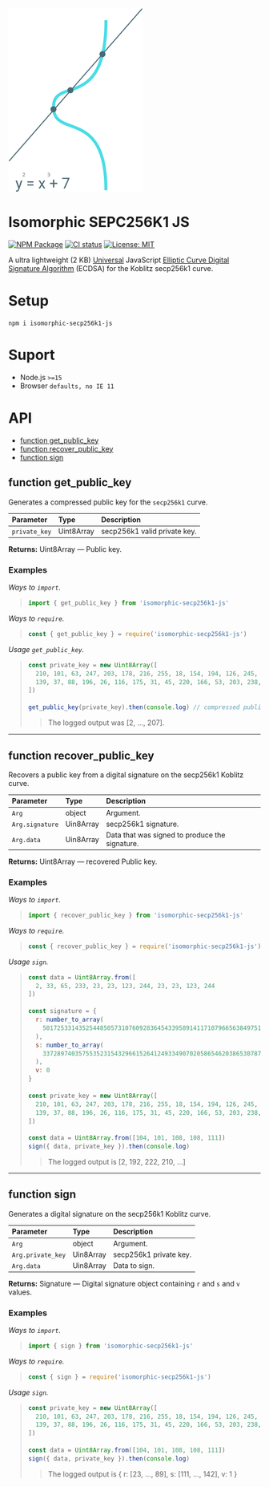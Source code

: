 ![secp256k1 logo](https://raw.githubusercontent.com/pur3miish/universal-ecdsa/master/static/secp256k1.svg)

# Isomorphic SEPC256K1 JS

[![NPM Package](https://img.shields.io/npm/v/isomorphic-secp256k1-js.svg)](https://www.npmjs.org/package/isomorphic-secp256k1-js) [![CI status](https://github.com/pur3miish/isomorphic-secp256k1-js/workflows/CI/badge.svg)](https://github.com/pur3miish/isomorphic-secp256k1-js/actions) [![License: MIT](https://img.shields.io/badge/License-MIT-yellow.svg)](https://github.com/pur3miish/eos-ecc/blob/main/LICENSE)

A ultra lightweight (2 KB) [Universal](https://en.wikipedia.org/wiki/Isomorphic_JavaScript) JavaScript [Elliptic Curve Digital Signature Algorithm](https://en.bitcoin.it/wiki/Elliptic_Curve_Digital_Signature_Algorithm) (ECDSA) for the Koblitz secp256k1 curve.

# Setup

```shell
npm i isomorphic-secp256k1-js
```

# Suport

- Node.js `>=15`
- Browser `defaults, no IE 11`

# API

- [function get_public_key](#function-get_public_key)
- [function recover_public_key](#function-recover_public_key)
- [function sign](#function-sign)

## function get_public_key

Generates a compressed public key for the `secp256k1` curve.

| Parameter     | Type       | Description                  |
| :------------ | :--------- | :--------------------------- |
| `private_key` | Uint8Array | secp256k1 valid private key. |

**Returns:** Uint8Array — Public key.

### Examples

_Ways to `import`._

> ```js
> import { get_public_key } from 'isomorphic-secp256k1-js'
> ```

_Ways to `require`._

> ```js
> const { get_public_key } = require('isomorphic-secp256k1-js')
> ```

_Usage `get_public_key`._

> ```js
> const private_key = new Uint8Array([
>   210, 101, 63, 247, 203, 178, 216, 255, 18, 154, 194, 126, 245, 120, 28, 230,
>   139, 37, 88, 196, 26, 116, 175, 31, 45, 220, 166, 53, 203, 238, 240, 125
> ])
>
> get_public_key(private_key).then(console.log) // compressed public key.
> ```
>
> > The logged output was \[2, …, 207].

---

## function recover_public_key

Recovers a public key from a digital signature on the secp256k1 Koblitz curve.

| Parameter       | Type      | Description                                    |
| :-------------- | :-------- | :--------------------------------------------- |
| `Arg`           | object    | Argument.                                      |
| `Arg.signature` | Uin8Array | secp256k1 signature.                           |
| `Arg.data`      | Uin8Array | Data that was signed to produce the signature. |

**Returns:** Uint8Array — recovered Public key.

### Examples

_Ways to `import`._

> ```js
> import { recover_public_key } from 'isomorphic-secp256k1-js'
> ```

_Ways to `require`._

> ```js
> const { recover_public_key } = require('isomorphic-secp256k1-js')
> ```

_Usage `sign`._

> ```js
> const data = Uint8Array.from([
>   2, 33, 65, 233, 23, 23, 123, 244, 23, 23, 123, 244
> ])
>
> const signature = {
>   r: number_to_array(
>     50172533143525448505731076092836454339589141171079665638497512992118311974590n
>   ),
>   s: number_to_array(
>     3372897403575535231543296615264124933490702058654620386530787287980439847001n
>   ),
>   v: 0
> }
>
> const private_key = new Uint8Array([
>   210, 101, 63, 247, 203, 178, 216, 255, 18, 154, 194, 126, 245, 120, 28, 230,
>   139, 37, 88, 196, 26, 116, 175, 31, 45, 220, 166, 53, 203, 238, 240, 125
> ])
>
> const data = Uint8Array.from([104, 101, 108, 108, 111])
> sign({ data, private_key }).then(console.log)
> ```
>
> > The logged output is \[2, 192, 222, 210, …]

---

## function sign

Generates a digital signature on the secp256k1 Koblitz curve.

| Parameter         | Type      | Description            |
| :---------------- | :-------- | :--------------------- |
| `Arg`             | object    | Argument.              |
| `Arg.private_key` | Uin8Array | secp256k1 private key. |
| `Arg.data`        | Uin8Array | Data to sign.          |

**Returns:** Signature — Digital signature object containing `r` and `s` and `v` values.

### Examples

_Ways to `import`._

> ```js
> import { sign } from 'isomorphic-secp256k1-js'
> ```

_Ways to `require`._

> ```js
> const { sign } = require('isomorphic-secp256k1-js')
> ```

_Usage `sign`._

> ```js
> const private_key = new Uint8Array([
>   210, 101, 63, 247, 203, 178, 216, 255, 18, 154, 194, 126, 245, 120, 28, 230,
>   139, 37, 88, 196, 26, 116, 175, 31, 45, 220, 166, 53, 203, 238, 240, 125
> ])
>
> const data = Uint8Array.from([104, 101, 108, 108, 111])
> sign({ data, private_key }).then(console.log)
> ```
>
> > The logged output is { r: \[23, …, 89], s: \[111, …, 142], v: 1 }
